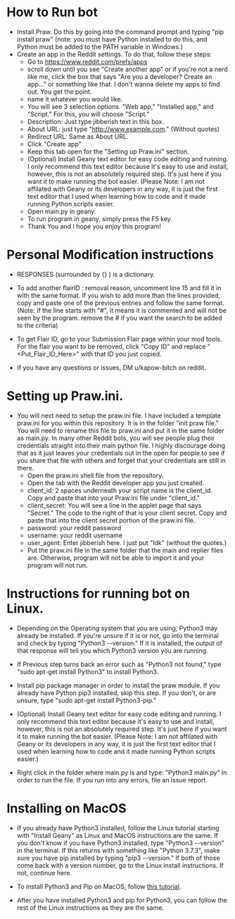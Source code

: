 # How to Run bot
- Install Praw. Do this by going into the command prompt and typing "pip install praw" (note: you must have Python installed to do this, and Python must be added to the PATH variable in Windows.)
- Create an app in the Reddit settings. To do that, follow these steps:
    - Go to https://www.reddit.com/prefs/apps
    - scroll down until you see "Create another app" or if you're not a nerd like me, click the box that says "Are you a developer? Create an app..." or something like that. I don't wanna delete my apps to find out. You get the point.
    - name it whatever you would like.
    - You will see 3 selection options. "Web app," "Installed app," and "Script." For this, you will choose "Script."
    - Description: Just type jibberish text in this box.
    - About URL: just type "http://www.example.com." (Without quotes)
    - Redirect URL: Same as About URL.
    - Click "Create app"
    - Keep this tab open for the "Setting up Praw.ini" section.
    - (Optional) Install Geany text editor for easy code editing and running. I only recommend this text editor because it's easy to use and install, however, this is not an absolutely required step. It's just here if you want it to make running the bot easier. (Please Note: I am not affilated with Geany or its developers in any way, it is just the first text editor that I used when learning how to code and it made running Python scripts easier.
    - Open main.py in geany.
    - To run program in geany, simply press the F5 key.
    - Thank You and I hope you enjoy this program!


# Personal Modification instructions
- RESPONSES (surrounded by {} ) is a dictionary.

- To add another flairID : removal reason, uncomment line 15 and fill it in with the same format. If you wish to add more than the lines provided, copy and paste one of the previous entries and follow the same format. (Note: if the line starts with "#", it means it is commented and will not be seen by the program. remove the # if you want the search to be added to the criteria)

- To get Flair ID, go to your Submission Flair page within your mod tools. For the flair you want to be removed, click "Copy ID" and replace "<Put_Flair_ID_Here>" with that ID you just copied.


- If you have any questions or issues, DM u/kapow-bitch on reddit.


# Setting up Praw.ini.
- You will next need to setup the praw.ini file. I have included a template praw.ini for you within this repository. It is in the folder "init praw file." You will need to rename this file to praw.ini and put it in the same folder as main.py. In many other Reddit bots, you will see people plug their credentials straight into their main python file. I highly discourage doing that as it just leaves your credentials out in the open for people to see if you share that file with others and forget that your credentials are still in there.
    - Open the praw.ini shell file from the repository.
    - Open the tab with the Reddit developer app you just created.
    - client_id: 2 spaces underneath your script name is the client_id. Copy and paste that into your Praw.ini file under "client_id."
    - client_secret: You will see a line in the applet page that says "Secret." The code to the right of that is your client secret. Copy and paste that into the client secret portion of the praw.ini file.
    - password: your reddit password
    - username: your reddit username
    - user_agent: Enter jibberish here. I just put "Idk" (without the quotes.)
    - Put the praw.ini file in the same folder that the main and replier files are. Otherwise, program will not be able to import it and your program will not run.


# Instructions for running bot on Linux.
- Depending on the Operating system that you are using, Python3 may already be installed. If you're unsure if it is or not, go into the terminal and check by typing "Python3 --version." If it is installed, the output of that response will tell you which Python3 version you are running.


- If Previous step turns back an error such as "Python3 not found," type "sudo apt-get install Python3" to install Python3.


- Install pip package manager in order to install the praw module. If you already have Python pip3 installed, skip this step. If you don't, or are unsure, type "sudo apt-get install Python3-pip."


- (Optional) Install Geany text editor for easy code editing and running. I only recommend this text editor because it's easy to use and install, however, this is not an absolutely required step. It's just here if you want it to make running the bot easier. (Please Note: I am not affilated with Geany or its developers in any way, it is just the first text editor that I used when learning how to code and it made running Python scripts easier.)


- Right click in the folder where main.py is and type: "Python3 main.py" in order to run the file. If you run into any errors, file an issue report.


# Installing on MacOS
- If you already have Python3 installed, follow the Linux tutorial starting with "Install Geany" as Linux and MacOS instructions are the same. If you don't know if you have Python3 installed, type "Python3 --version" in the terminal. If this returns with something like "Python 3.7.3", make sure you have pip installed by typing "pip3 --version." If both of those come back with a version number, go to the Linux install instructions. If not, continue here.

- To install Python3 and Pip on MacOS, follow [this tutorial](https://evansdianga.com/install-pip-osx/).

- After you have installed Python3 and pip for Python3, you can follow the rest of the Linux instructions as they are the same.
